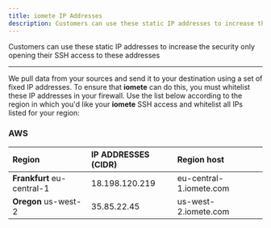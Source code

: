 ```yaml
---
title: iomete IP Addresses
description: Customers can use these static IP addresses to increase the security only opening their SSH access to these addresses
---
```


Customers can use these static IP addresses to increase the security only opening their SSH access to these addresses
___

We pull data from your sources and send it to your destination using a set of fixed IP addresses. To ensure that **iomete** can do this, you must whitelist these IP addresses in your firewall. Use the list below according to the region in which you'd like your **iomete** SSH access and whitelist all IPs listed for your region:

### AWS

| Region                                  | IP ADDRESSES (CIDR) | Region host             |
| :-------------------------------------- | :------------------ | :---------------------- |
| **Frankfurt** eu-central-1              | 18.198.120.219      | eu-central-1.iomete.com |
| **Oregon** us-west-2                    | 35.85.22.45         | us-west-2.iomete.com    |
